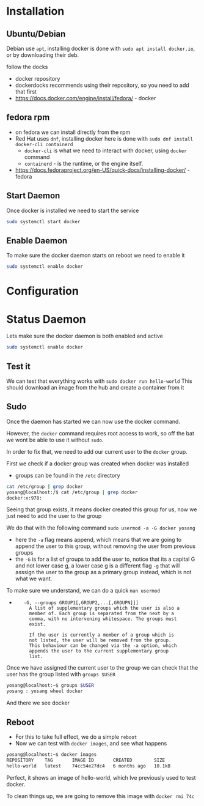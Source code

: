 # Installation
## Ubuntu/Debian
Debian use `apt`, installing docker is done with `sudo apt install docker.io`, or by downloading their deb.

follow the docks
- docker repository
- dockerdocks recommends using their repository, so you need to add that first
- https://docs.docker.com/engine/install/fedora/ - docker

## fedora rpm
- on fedora we can install directly from the rpm
- Red Hat uses `dnf`, installing docker here is done with `sudo dnf install docker-cli containerd`
    - `docker-cli` is what we need to interact with docker, using `docker` command
    - `containerd` - is the runtime, or the engine itself.
- https://docs.fedoraproject.org/en-US/quick-docs/installing-docker/ - fedora

## Start Daemon
Once docker is installed we need to start the service

```bash
sudo systemctl start docker
```

## Enable Daemon
To make sure the docker daemon starts on reboot we need to enable it

```bash
sudo systemctl enable docker
```
# Configuration
# Status Daemon
Lets make sure the docker daemon is both enabled and active

```bash
sudo systemctl enable docker
```

## Test it
We can test that everything works with `sudo docker run hello-world`
This should download an image from the hub and create a container from it

## Sudo
Once the daemon has started we can now use the docker command.

However, the `docker` command requires root access to work, so off the bat we wont be able to use it without `sudo`.

In order to fix that, we need to add our current user to the `docker` group.

First we check if a docker group was created when docker was installed
- groups can be found in the `/etc` directory

```bash
cat /etc/group | grep docker
yosang@localhost:/$ cat /etc/group | grep docker
docker:x:978:
```

Seeing that group exists, it means docker created this group for us, now we just need to add the user to the group

We do that with the following command
`sudo usermod -a -G docker yosang`
- here the `-a` flag means append, which means that we are going to append the user to this group, without removing the user from previous groups
- the `-G` is for a list of groups to add the user to, notice that its a capital G and not lower case g, a lower case g is a different flag `-g` that will asssign the user to the group as a primary group instead, which is not what we want.

To make sure we understand, we can do a quick `man usermod`
-        -G, --groups GROUP1[,GROUP2,...[,GROUPN]]]
           A list of supplementary groups which the user is also a
           member of. Each group is separated from the next by a
           comma, with no intervening whitespace. The groups must
           exist.

           If the user is currently a member of a group which is
           not listed, the user will be removed from the group.
           This behaviour can be changed via the -a option, which
           appends the user to the current supplementary group
           list.

Once we have assigned the current user to the group we can check that the user has the group listed with `groups $USER`

```bash
yosang@localhost:~$ groups $USER
yosang : yosang wheel docker
```

And there we see docker

## Reboot
- For this to take full effect, we do a simple `reboot`
- Now we can test with `docker images`, and see what happens

```bash
yosang@localhost:~$ docker images
REPOSITORY    TAG       IMAGE ID       CREATED        SIZE
hello-world   latest    74cc54e27dc4   6 months ago   10.1kB
```

Perfect, it shows an image of hello-world, which Ive previously used to test docker.

To clean things up, we are going to remove this image with `docker rmi 74c`